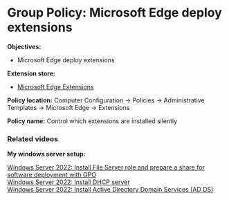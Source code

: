 # Group Policy: Microsoft Edge deploy extensions

<b>Objectives:</b>

* Microsoft Edge deploy extensions

<b>Extension store:</b>

* [Microsoft Edge Extensions](https://microsoftedge.microsoft.com/addons/Get-started-with-microsoft-edge-extensions)

<b>Policy location:</b> Computer Configuration -> Policies -> Administrative Templates -> Microsoft Edge -> Extensions

<b>Policy name:</b> Control which extensions are installed silently

### Related videos

<b>My windows server setup:</b> <br />

[Windows Server 2022: Install File Server role and prepare a share for software deployment with GPO](https://youtu.be/jEWSdC2qwyA) <br />
[Windows Server 2022: Install DHCP server](https://youtu.be/8n0MD9stQis) <br />
[Windows Server 2022: Install Active Directory Domain Services (AD DS)](https://youtu.be/1cYewbW3Tl0) <br />